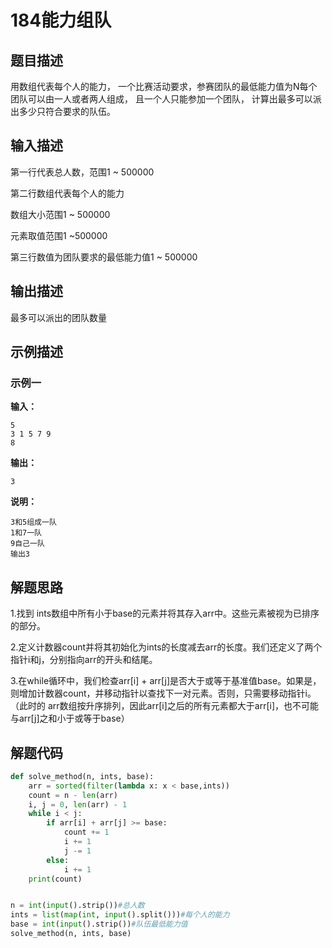 # 184能力组队

## 题目描述

用数组代表每个人的能力，
一个比赛活动要求，参赛团队的最低能力值为N每个团队可以由一人或者两人组成，
且一个人只能参加一个团队，
计算出最多可以派出多少只符合要求的队伍。

## 输入描述

第一行代表总人数，范围1 ~ 500000

第二行数组代表每个人的能力

数组大小范围1 ~ 500000

元素取值范围1 ~500000

第三行数值为团队要求的最低能力值1 ~ 500000

## 输出描述

最多可以派出的团队数量

## 示例描述

### 示例一

**输入：**

```shell
5
3 1 5 7 9
8
```

**输出：**

```shell
3
```

**说明：**  

```shell
3和5组成一队
1和7一队
9自己一队
输出3
```



## 解题思路

1.找到 ints数组中所有小于base的元素并将其存入arr中。这些元素被视为已排序的部分。

2.定义计数器count并将其初始化为ints的长度减去arr的长度。我们还定义了两个指针i和j，分别指向arr的开头和结尾。

3.在while循环中，我们检查arr[i] + arr[j]是否大于或等于基准值base。如果是，则增加计数器count，并移动指针以查找下一对元素。否则，只需要移动指针i。（此时的 arr数组按升序排列，因此arr[i]之后的所有元素都大于arr[i]，也不可能与arr[j]之和小于或等于base）

## 解题代码

```python
def solve_method(n, ints, base):
    arr = sorted(filter(lambda x: x < base,ints))
    count = n - len(arr)
    i, j = 0, len(arr) - 1
    while i < j:
        if arr[i] + arr[j] >= base:
            count += 1
            i += 1
            j -= 1
        else:
            i += 1
    print(count)


n = int(input().strip())#总人数
ints = list(map(int, input().split()))#每个人的能力
base = int(input().strip())#队伍最低能力值
solve_method(n, ints, base)
    
```

